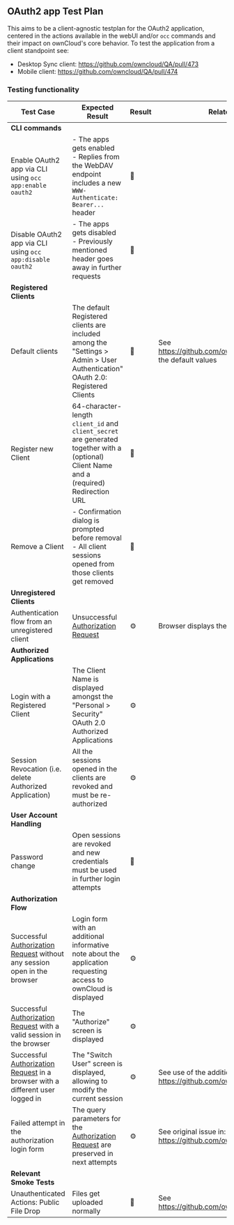 ## OAuth2 app Test Plan

This aims to be a client-agnostic testplan for the OAuth2 application, centered in the actions available in the webUI and/or `occ` commands and their impact on ownCloud's core behavior. To test the application from a client standpoint see:  

- Desktop Sync client: https://github.com/owncloud/QA/pull/473 
- Mobile client: https://github.com/owncloud/QA/pull/474 

### Testing functionality

| Test Case | Expected Result | Result | Related Comment |
| --------- | --------------- | ------ | --------------- |
| **CLI commands** | | |
| Enable OAuth2 app via CLI using `occ app:enable oauth2` | - The apps gets enabled <br> - Replies from the WebDAV endpoint includes a new `WWW-Authenticate: Bearer...` header | :construction: | |
| Disable OAuth2 app via CLI using `occ app:disable oauth2` | - The apps gets disabled <br> - Previously mentioned header goes away in further requests | :construction: | |
| **Registered Clients** | | |
| Default clients | The default Registered clients are included among the "Settings > Admin > User Authentication" OAuth 2.0: Registered Clients | :construction: | See https://github.com/owncloud/oauth2/pull/38 for the default values |
| Register new Client | 64-character-length `client_id` and `client_secret` are generated together with a (optional) Client Name and a (required) Redirection URL | :construction: | |
| Remove a Client | - Confirmation dialog is prompted before removal <br> - All client sessions opened from those clients get removed | :construction: | |
| **Unregistered Clients** | | |
| Authentication flow from an unregistered client | Unsuccessful [Authorization Request] | :gear: | Browser displays the "Request not valid" screen.|
| **Authorized Applications** | | |
| Login with a Registered Client | The Client Name is displayed amongst the "Personal > Security" OAuth 2.0 Authorized Applications | :gear: | |
| Session Revocation (i.e. delete Authorized Application) | All the sessions opened in the clients are revoked and must be re-authorized | :gear: | |
| **User Account Handling** | | |
| Password change | Open sessions are revoked and new credentials must be used in further login attempts | :construction: | |
| **Authorization Flow** | | |
| Successful [Authorization Request] without any session open in the browser | Login form with an additional informative note about the application requesting access to ownCloud is displayed | :gear: | |
| Successful [Authorization Request] with a valid session in the browser | The "Authorize" screen is displayed | :gear: | |
| Successful [Authorization Request] in a browser with a different user logged in | The "Switch User" screen is displayed, allowing to modify the current session | :gear: | See use of the additional `user` parameter in: https://github.com/owncloud/oauth2/pull/67 |
| Failed attempt in the authorization login form | The query parameters for the [Authorization Request] are preserved in next attempts | :gear: | See original issue in: https://github.com/owncloud/core/issues/28129 |
| **Relevant Smoke Tests** | | |
| Unauthenticated Actions: Public File Drop | Files get uploaded normally | :construction: | See https://github.com/owncloud/oauth2/pull/100 |

[Authorization Request]: https://github.com/owncloud/oauth2/#protocol-flow
